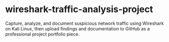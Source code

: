# wireshark-traffic-analysis-project
Capture, analyze, and document suspicious network traffic using Wireshark on Kali Linux, then upload findings and documentation to GitHub as a professional project portfolio piece.
